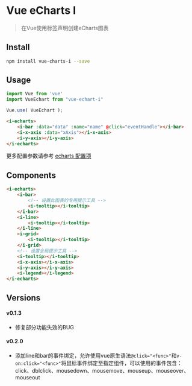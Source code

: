 # Vue eCharts I

> 在Vue使用标签声明创建eCharts图表

## Install

```bash
npm install vue-charts-i --save
```

## Usage

```js
import Vue from 'vue'
import VueEchart from "vue-echart-i"

Vue.use( VueEchart );
```

```html
<i-echarts>
    <i-bar :data="data" :name="name" @click="eventHandle"></i-bar>
    <i-x-axis :data="xAxis"></i-x-axis>
    <i-y-axis></i-y-axis>
</i-echarts>
```

更多配置参数请参考 [echarts 配置项](http://echarts.baidu.com/option.html)

## Components

```html
<i-echarts>
    <i-bar>
        <!-- 设置此图表的专用提示工具 -->
        <i-tooltip></i-tooltip>
    </i-bar>
    <i-line>
        <i-tooltip></i-tooltip>
    </i-line>
    <i-grid>
        <i-tooltip></i-tooltip>
    </i-grid>
    <!-- 设置全局提示工具 -->
    <i-tooltip></i-tooltip>
    <i-x-axis></i-x-axis>
    <i-y-axis></i-y-axis>
    <i-legend></i-legend>
</i-echarts>
```

## Versions

#### v0.1.3

- 修复部分功能失效的BUG

#### v0.2.0

- 添加line和bar的事件绑定，允许使用vue原生语法`@click="<func>"`和`v-on:click="<func>"`将鼠标事件绑定至指定组件，可以使用的事件包含：click、dblclick、mousedown、mousemove、mouseup、mouseover、mouseout
